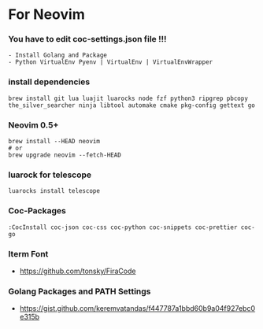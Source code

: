 # For Neovim

### You have to edit coc-settings.json file !!!
    - Install Golang and Package
    - Python VirtualEnv Pyenv | VirtualEnv | VirtualEnvWrapper

### install dependencies

```language-bash
brew install git lua luajit luarocks node fzf python3 ripgrep pbcopy the_silver_searcher ninja libtool automake cmake pkg-config gettext go 
```

### Neovim 0.5+

```language-bash
brew install --HEAD neovim
# or
brew upgrade neovim --fetch-HEAD
```

### luarock for telescope

```language-bash
luarocks install telescope
```


### Coc-Packages

```language-bash
:CocInstall coc-json coc-css coc-python coc-snippets coc-prettier coc-go
```


### Iterm Font

- https://github.com/tonsky/FiraCode


### Golang Packages and PATH Settings

- https://gist.github.com/keremvatandas/f447787a1bbd60b9a04f927ebc0e315b
